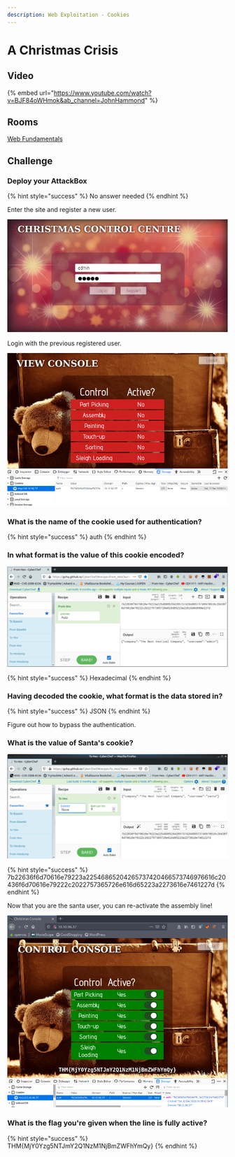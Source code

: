```yaml
---
description: Web Exploitation - Cookies
---
```


# A Christmas Crisis

## Video

{% embed url="https://www.youtube.com/watch?v=BJF84oWHmok&ab_channel=JohnHammond" %}

## Rooms

[Web Fundamentals](https://tryhackme.com/room/webfundamentals)

## Challenge

### Deploy your AttackBox

{% hint style="success" %}
No answer needed
{% endhint %}

Enter the site and register a new user.

![](<../.gitbook/assets/image (1).png>)

Login with the previous registered user.

![](<../.gitbook/assets/image (3).png>)

### What is the name of the cookie used for authentication?

{% hint style="success" %}
auth
{% endhint %}

### In what format is the value of this cookie encoded?

![](<../.gitbook/assets/image (4).png>)

{% hint style="success" %}
Hexadecimal
{% endhint %}

### Having decoded the cookie, what format is the data stored in?

{% hint style="success" %}
JSON
{% endhint %}

Figure out how to bypass the authentication.

### What is the value of Santa's cookie?

![](<../.gitbook/assets/image (5).png>)

{% hint style="success" %}
7b22636f6d70616e79223a22546865204265737420466573746976616c20436f6d70616e79222c2022757365726e616d65223a2273616e7461227d
{% endhint %}

Now that you are the santa user, you can re-activate the assembly line!

![](<../.gitbook/assets/image (6).png>)

### What is the flag you're given when the line is fully active?

{% hint style="success" %}
THM{MjY0Yzg5NTJmY2Q1NzM1NjBmZWFhYmQy}
{% endhint %}
